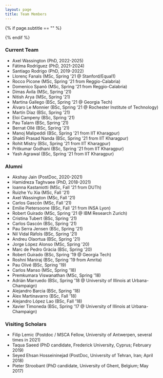```yaml
---
layout: page
title: Team Members
---
```


{% if page.subtitle == "" %}
<div class="empty_subtitle"></div>
{% endif %}

### Current Team

- Axel Wassington (PhD, 2022-2025)
- Fátima Rodríguez (PhD, 2021-2024)
- Santiago Rodrigo (PhD, 2019-2022)
- Llorenç Fanals (MSc, Spring '21 @ Stanford/Equal1)
- Rocco Picone (MSc, Spring '21 from Reggio-Calabria)
- Domenico Spanò (MSc, Spring '21 from Reggio-Calabria)
- Dimas Ávila (MSc, Spring '21)
- Nitish Arya (MSc, Spring '21)
- Martina Gallego (BSc, Spring '21 @ Georgia Tech)
- Álvaro Le Monnier (BSc, Spring '21 @ Rochester Institute of Technology)
- Martín Díaz (BSc, Spring '21)
- Eloi Campeny (BSc, Spring '21)
- Pau Talarn (BSc, Spring '21)
- Bernat Ollé (BSc, Spring '21)
- Manoj Malipeddi (BSc, Spring '21 from IIT Kharagpur)
- Shakti Prasad Nanda (BSc, Spring '21 from IIT Kharagpur)
- Rohit Mistry (BSc, Spring '21 from IIT Kharagpur)
- Pritkumar Godhani (BSc, Spring '21 from IIT Kharagpur)
- Yash Agrawal (BSc, Spring '21 from IIT Kharagpur)


### Alumni

- Akshay Jain (PostDoc, 2020-2021)
- Hamidreza Taghvaee (PhD, 2018-2021)
- Ioanna Kastaniotti (MSc, Fall '21 from DUTh)
- Ruizhe Yu Xia (MSc, Fall '21)
- Axel Wassington (MSc, Fall '21)
- Carlos Gascón (MSc, Fall '21)
- Emilie Pietersoone (BSc, Fall '21 from INSA Lyon)
- Robert Guirado (MSc, Spring '21 @ IBM Research Zurich)
- Cristina Tubert (BSc, Spring '21)
- Carlos Gascón (BSc, Spring '21)
- Pau Serra Jensen (BSc, Spring '21)
- Nil Vidal Ràfols (BSc, Spring '21)
- Andreu Olaortua (BSc, Spring '21)
- Jorge López Alonso (MSc, Spring '20)
- Marc de Pedro Gràcia (BSc, Spring '20)
- Robert Guirado (BSc, Spring '19 @ Georgia Tech)
- Roshni Maniraj (BSc, Spring '19 from Amrita)
- Pau Olivé (BSc, Spring '19)
- Carlos Manso (MSc, Spring '18)
- Premkumara Viswanathan (MSc, Spring '18)
- Adrián Marruedo (BSc, Spring '18 @ University of Illinois at Urbana-Champaign)
- Alejandro Barcia (BSc, Spring '18)
- Àlex Martinavarro (BSc, Fall '18)
- Alejandro López Lao (BSc, Fall '18)
- Xavier Timoneda (BSc, Spring '17 @ University of Illinois at Urbana-Champaign)



### Visiting Scholars

- Filip Lemic (Postdoc / MSCA Fellow, University of Antwerpen, several times in 2021)
- Taqua Saeed (PhD candidate, Frederick University, Cyprus; February 2019)
- Seyed Ehsan Hosseininejad (PostDoc, University of Tehran, Iran; April 2018)
- Pieter Stroobant (PhD candidate, University of Ghent, Belgium; May 2017)



